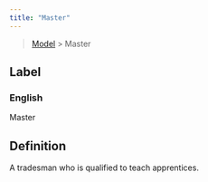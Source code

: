 ```yaml
---
title: "Master"
---
```


> [Model](./../) > Master

## Label

### English
Master


## Definition
A tradesman who is qualified to teach apprentices. 


    
